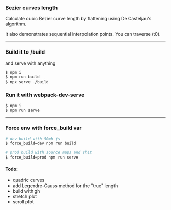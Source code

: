 ### Bezier curves length

Calculate cubic Bezier curve length by flattening using De Casteljau's algorithm.

It also demonstrates sequential interpolation points. You can traverse (t0).

---

### Build it to /build

and serve with anything

```bash
$ npm i
$ npm run build
$ npx serve ./build
```

### Run it with webpack-dev-serve

```bash
$ npm i
$ npm run serve
```

---

### Force env with force_build var

```bash
# dev build with 50mb js
$ force_build=dev npm run build

# prod build with source maps and shit
$ force_build=prod npm run serve
```

#### Todo:

- quadric curves
- add Legendre-Gauss method for the "true" length
- build with gh
- stretch plot
- scroll plot
